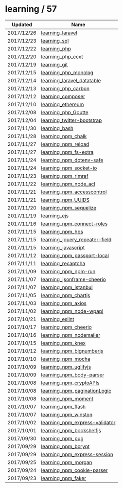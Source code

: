 
  # learning / 57

  | Updated    | Name                                                                                        |
| ---------- | ------------------------------------------------------------------------------------------- |
| 2017/12/26 | [learning_laravel](https://github.com/marcpre/learning_laravel)                             |
| 2017/12/23 | [learning_sql](https://github.com/marcpre/learning_sql)                                     |
| 2017/12/22 | [learning_php](https://github.com/marcpre/learning_php)                                     |
| 2017/12/20 | [learning_php_ccxt](https://github.com/marcpre/learning_php_ccxt)                           |
| 2017/12/19 | [learning_git](https://github.com/marcpre/learning_git)                                     |
| 2017/12/15 | [learning_php_monolog](https://github.com/marcpre/learning_php_monolog)                     |
| 2017/12/14 | [learning_laravel_datatable](https://github.com/marcpre/learning_laravel_datatable)         |
| 2017/12/13 | [learning_php_carbon](https://github.com/marcpre/learning_php_carbon)                       |
| 2017/12/12 | [learning_composer](https://github.com/marcpre/learning_composer)                           |
| 2017/12/10 | [learning_ethereum](https://github.com/marcpre/learning_ethereum)                           |
| 2017/12/08 | [learning_php_Goutte](https://github.com/marcpre/learning_php_Goutte)                       |
| 2017/12/04 | [learning_twitter-bootstrap](https://github.com/marcpre/learning_twitter_bootstrap)         |
| 2017/11/30 | [learning_bash](https://github.com/marcpre/learning_bash)                                   |
| 2017/11/28 | [learning_npm_chalk](https://github.com/marcpre/learning_npm_chalk)                         |
| 2017/11/27 | [learning_npm_reload](https://github.com/marcpre/learning_npm_reload)                       |
| 2017/11/27 | [learning_npm_fs-extra](https://github.com/marcpre/learning_npm_fs-extra)                   |
| 2017/11/24 | [learning_npm_dotenv-safe](https://github.com/marcpre/learning_npm_dotenv-safe)             |
| 2017/11/24 | [learning_npm_socket-io](https://github.com/marcpre/learning_npm_socket-io)                 |
| 2017/11/23 | [learning_npm_rimraf](https://github.com/marcpre/learning_npm_rimraf)                       |
| 2017/11/22 | [learning_npm_node_acl](https://github.com/marcpre/learning_npm_node_acl)                   |
| 2017/11/21 | [learning_npm_accesscontrol](https://github.com/marcpre/learning_npm_accesscontrol)         |
| 2017/11/21 | [learning_npm_UUIDS](https://github.com/marcpre/learning_npm_UUIDS)                         |
| 2017/11/20 | [learning_npm_sequelize](https://github.com/marcpre/learning_npm_sequelize)                 |
| 2017/11/19 | [learning_ejs](https://github.com/marcpre/learning_ejs)                                     |
| 2017/11/16 | [learning_npm_connect-roles](https://github.com/marcpre/learning_npm_connect-roles)         |
| 2017/11/15 | [learning_npm_hbs](https://github.com/marcpre/learning_npm_hbs)                             |
| 2017/11/15 | [learning_jquery_repeater-field](https://github.com/marcpre/learning_jquery_repeater-field) |
| 2017/11/15 | [learning_javascript](https://github.com/marcpre/learning_javascript)                       |
| 2017/11/12 | [learning_npm_passport-local](https://github.com/marcpre/learning_npm_passport-local)       |
| 2017/11/11 | [learning_recaptcha](https://github.com/marcpre/learning_recaptcha)                         |
| 2017/11/09 | [learning_npm_npm-run](https://github.com/marcpre/learning_npm_npm-run)                     |
| 2017/11/07 | [learning_jsonframe-cheerio](https://github.com/marcpre/learning_jsonframe-cheerio)         |
| 2017/11/07 | [learning_npm_istanbul](https://github.com/marcpre/learning_npm_istanbul)                   |
| 2017/11/05 | [learning_npm_chartjs](https://github.com/marcpre/learning_npm_chartjs)                     |
| 2017/11/03 | [learning_npm_axios](https://github.com/marcpre/learning_npm_axios)                         |
| 2017/11/02 | [learning_npm_node-wpapi](https://github.com/marcpre/learning_npm_node-wpapi)               |
| 2017/10/21 | [learning_eslint](https://github.com/marcpre/learning_eslint)                               |
| 2017/10/17 | [learning_npm_cheerio](https://github.com/marcpre/learning_npm_cheerio)                     |
| 2017/10/16 | [learning_npm_nodemailer](https://github.com/marcpre/learning_npm_nodemailer)               |
| 2017/10/15 | [learning_npm_knex](https://github.com/marcpre/learning_npm_knex)                           |
| 2017/10/12 | [learning_npm_bignumberjs](https://github.com/marcpre/learning_npm_bignumberjs)             |
| 2017/10/10 | [learning_npm_mocha](https://github.com/marcpre/learning_npm_mocha)                         |
| 2017/10/09 | [learning_npm_uglifyjs](https://github.com/marcpre/learning_npm_uglifyjs)                   |
| 2017/10/09 | [learning_npm_body-parser](https://github.com/marcpre/learning_npm_body-parser)             |
| 2017/10/08 | [learning_npm_cryptoAPIs](https://github.com/marcpre/learning_npm_cryptoAPIs)               |
| 2017/10/08 | [learning_npm_paginationLogic](https://github.com/marcpre/learning_npm_paginationLogic)     |
| 2017/10/08 | [learning_npm_moment](https://github.com/marcpre/learning_npm_moment)                       |
| 2017/10/07 | [learning_npm_flash](https://github.com/marcpre/learning_npm_flash)                         |
| 2017/10/07 | [learning_npm_winston](https://github.com/marcpre/learning_npm_winston)                     |
| 2017/10/02 | [learning_npm_express-validator](https://github.com/marcpre/learning_npm_express-validator) |
| 2017/10/01 | [learning_npm_bookshelfjs](https://github.com/marcpre/learning_npm_bookshelfjs)             |
| 2017/09/30 | [learning_npm_pug](https://github.com/marcpre/learning_npm_pug)                             |
| 2017/09/29 | [learning_npm_bcrypt](https://github.com/marcpre/learning_npm_bcrypt)                       |
| 2017/09/29 | [learning_npm_express-session](https://github.com/marcpre/learning_npm_express-session)     |
| 2017/09/25 | [learning_npm_morgan](https://github.com/marcpre/learning_npm_morgan)                       |
| 2017/09/24 | [learning_npm_cookie-parser](https://github.com/marcpre/learning_npm_cookie-parser)         |
| 2017/09/23 | [learning_npm_faker](https://github.com/marcpre/learning_npm_faker)                         |
  